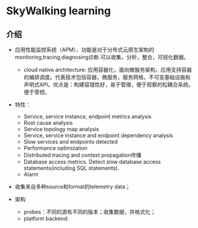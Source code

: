 
# SkyWalking learning


## 介绍
- 应用性能监控系统（APM），功能是对于分布式云原生架构的monitoring,tracing,diagnosing诊断.可以收集，分析，整合，可视化数据。
    - cloud native architecture: 应用容器化，面向微服务架构，应用支持容器的编排调度。代表技术包括容器，微服务，服务网格，不可变基础设施和声明式API。优点是：构建容错性好，易于管理，便于观察的松耦合系统。便于管控。
- 特性：
    - Service, service instance, endpoint metrics analysis
    - Root cause analysis
    - Service topology map analysis
    - Service, service instance and endpoint dependency analysis
    - Slow services and endpoints detected
    - Performance optimization
    - Distributed tracing and context propagation传播
    - Database access metrics. Detect slow database access statements(including SQL statements).
    - Alarm

- 收集来自多种source和format的telemetry data；

- 架构
    - probes：不同的源有不同的版本；收集数据，并格式化；
    - platform backend: 
